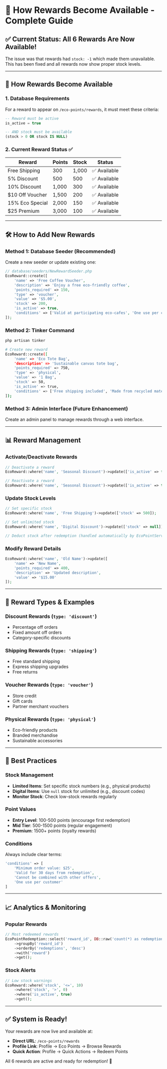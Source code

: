# 🎁 How Rewards Become Available - Complete Guide

## ✅ **Current Status: All 6 Rewards Are Now Available!**

The issue was that rewards had `stock: -1` which made them unavailable. This has been fixed and all rewards now show proper stock levels.

---

## 🔧 **How Rewards Become Available**

### **1. Database Requirements**
For a reward to appear on `/eco-points/rewards`, it must meet these criteria:

```sql
-- Reward must be active
is_active = true  

-- AND stock must be available
(stock > 0 OR stock IS NULL)
```

### **2. Current Reward Status** ✅
| Reward | Points | Stock | Status |
|--------|--------|-------|--------|
| Free Shipping | 300 | 1,000 | ✅ Available |
| 5% Discount | 500 | 500 | ✅ Available |
| 10% Discount | 1,000 | 300 | ✅ Available |
| $10 Off Voucher | 1,500 | 200 | ✅ Available |
| 15% Eco Special | 2,000 | 150 | ✅ Available |
| $25 Premium | 3,000 | 100 | ✅ Available |

---

## 🛠️ **How to Add New Rewards**

### **Method 1: Database Seeder (Recommended)**
Create a new seeder or update existing one:

```php
// database/seeders/NewRewardSeeder.php
EcoReward::create([
    'name' => 'Free Coffee Voucher',
    'description' => 'Enjoy a free eco-friendly coffee',
    'points_required' => 150,
    'type' => 'voucher',
    'value' => '$5.00',
    'stock' => 200,
    'is_active' => true,
    'conditions' => ['Valid at participating eco-cafes', 'One use per customer']
]);
```

### **Method 2: Tinker Command**
```bash
php artisan tinker

# Create new reward
EcoReward::create([
    'name' => 'Eco Tote Bag',
    'description' => 'Sustainable canvas tote bag',
    'points_required' => 750,
    'type' => 'physical',
    'value' => '1 Bag',
    'stock' => 50,
    'is_active' => true,
    'conditions' => ['Free shipping included', 'Made from recycled materials']
]);
```

### **Method 3: Admin Interface** (Future Enhancement)
Create an admin panel to manage rewards through a web interface.

---

## 📊 **Reward Management**

### **Activate/Deactivate Rewards**
```php
// Deactivate a reward
EcoReward::where('name', 'Seasonal Discount')->update(['is_active' => false]);

// Reactivate a reward
EcoReward::where('name', 'Seasonal Discount')->update(['is_active' => true]);
```

### **Update Stock Levels**
```php
// Set specific stock
EcoReward::where('name', 'Free Shipping')->update(['stock' => 500]);

// Set unlimited stock
EcoReward::where('name', 'Digital Discount')->update(['stock' => null]);

// Deduct stock after redemption (handled automatically by EcoPointService)
```

### **Modify Reward Details**
```php
EcoReward::where('name', 'Old Name')->update([
    'name' => 'New Name',
    'points_required' => 400,
    'description' => 'Updated description',
    'value' => '$15.00'
]);
```

---

## 🎯 **Reward Types & Examples**

### **Discount Rewards** (`type: 'discount'`)
- Percentage off orders
- Fixed amount off orders
- Category-specific discounts

### **Shipping Rewards** (`type: 'shipping'`)
- Free standard shipping
- Express shipping upgrades
- Free returns

### **Voucher Rewards** (`type: 'voucher'`)
- Store credit
- Gift cards
- Partner merchant vouchers

### **Physical Rewards** (`type: 'physical'`)
- Eco-friendly products
- Branded merchandise
- Sustainable accessories

---

## 🚀 **Best Practices**

### **Stock Management**
- **Limited Items**: Set specific stock numbers (e.g., physical products)
- **Digital Items**: Use `null` stock for unlimited (e.g., discount codes)
- **Monitor Stock**: Check low-stock rewards regularly

### **Point Values**
- **Entry Level**: 100-500 points (encourage first redemption)
- **Mid Tier**: 500-1500 points (regular engagement)
- **Premium**: 1500+ points (loyalty rewards)

### **Conditions**
Always include clear terms:
```php
'conditions' => [
    'Minimum order value: $25',
    'Valid for 30 days from redemption',
    'Cannot be combined with other offers',
    'One use per customer'
]
```

---

## 📈 **Analytics & Monitoring**

### **Popular Rewards**
```php
// Most redeemed rewards
EcoPointRedemption::select('reward_id', DB::raw('count(*) as redemptions'))
    ->groupBy('reward_id')
    ->orderBy('redemptions', 'desc')
    ->with('reward')
    ->get();
```

### **Stock Alerts**
```php
// Low stock warnings
EcoReward::where('stock', '<=', 10)
    ->where('stock', '>', 0)
    ->where('is_active', true)
    ->get();
```

---

## ✅ **System is Ready!**

Your rewards are now live and available at:
- **Direct URL**: `/eco-points/rewards`
- **Profile Link**: Profile → Eco Points → Browse Rewards
- **Quick Action**: Profile → Quick Actions → Redeem Points

All 6 rewards are active and ready for redemption! 🎉
